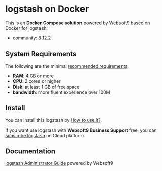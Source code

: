 # logstash on Docker  

This is an **Docker Compose solution** powered by [Websoft9](https://www.websoft9.com) based on Docker for logstash:


 - community:  8.12.2


## System Requirements

The following are the minimal [recommended requirements](https://www.elastic.co/guide/en/logstash/current/docker-config.html):

* **RAM**: 4 GB or more
* **CPU**: 2 cores or higher
* **Disk**: at least 1 GB of free space
* **bandwidth**: more fluent experience over 100M  

## Install

You can install this logstash by [How to use it?](https://github.com/Websoft9/docker-library#how-to-use-it).   

If you want use logstash with **Websoft9 Business Support** free, you can [subscribe logstash](https://www.websoft9.com/apps) on Cloud platform

## Documentation

[logstash Administrator Guide](https://support.websoft9.com/docs/logstash) powered by Websoft9